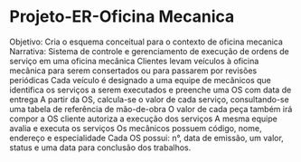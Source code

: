 # Projeto-ER-Oficina Mecanica
Objetivo: Cria o esquema conceitual para o contexto de oficina mecanica 
Narrativa: Sistema de controle e gerenciamento de execução de ordens de serviço em uma oficina mecânica 
Clientes levam veículos à oficina mecânica para serem consertados ou para passarem por revisões  periódicas 
Cada veículo é designado a uma equipe de mecânicos que identifica os serviços a serem executados e preenche uma OS com data de entrega 
A partir da OS, calcula-se o valor de cada serviço, consultando-se uma tabela de referência de mão-de-obra O valor de cada peça também 
irá compor a OS cliente autoriza a execução dos serviços A mesma equipe avalia e executa os serviços Os mecânicos possuem código, nome, 
endereço e especialidade Cada OS possui: n°, data de emissão, um valor, status e uma data para conclusão dos trabalhos.
